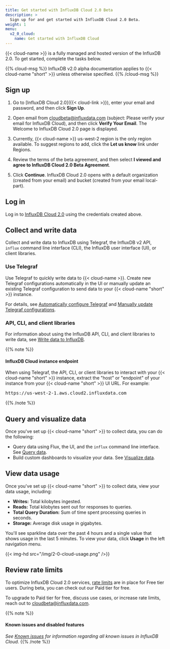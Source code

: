 ```yaml
---
title: Get started with InfluxDB Cloud 2.0 Beta
description: >
  Sign up for and get started with InfluxDB Cloud 2.0 Beta.
weight: 1
menu:
  v2_0_cloud:
    name: Get started with InfluxDB Cloud
---
```

{{< cloud-name >}} is a fully managed and hosted version of the InfluxDB 2.0.
To get started, complete the tasks below.

{{% cloud-msg %}}
InfluxDB v2.0 alpha documentation applies to {{< cloud-name "short" >}} unless otherwise specified.
{{% /cloud-msg %}}

## Sign up

1. Go to [InfluxDB Cloud 2.0]({{< cloud-link >}}), enter your email and password,
   and then click **Sign Up**.

2. Open email from cloudbeta@influxdata.com (subject: Please verify your email for InfluxDB Cloud),
   and then click **Verify Your Email**. The Welcome to InfluxDB Cloud 2.0 page is displayed.

3. Currently, {{< cloud-name >}} us-west-2 region is the only region available.
   To suggest regions to add, click the **Let us know** link under Regions.

4. Review the terms of the beta agreement, and then select
   **I viewed and agree to InfluxDB Cloud 2.0 Beta Agreement**.

5. Click **Continue**. InfluxDB Cloud 2.0 opens with a default organization
   (created from your email) and bucket (created from your email local-part).

## Log in
Log in to [InfluxDB Cloud 2.0](https://us-west-2-1.aws.cloud2.influxdata.com) using the credentials created above.

## Collect and write data
Collect and write data to InfluxDB using Telegraf, the InfluxDB v2 API, `influx`
command line interface (CLI), the InfluxDB user interface (UI), or client libraries.

### Use Telegraf
Use Telegraf to quickly write data to {{< cloud-name >}}.
Create new Telegraf configurations automatically in the UI or manually update an
existing Telegraf configuration to send data to your {{< cloud-name "short" >}} instance.

For details, see [Automatically configure Telegraf](/v2.0/write-data/use-telegraf/auto-config/#create-a-telegraf-configuration)
and [Manually update Telegraf configurations](/v2.0/write-data/use-telegraf/manual-config/).

### API, CLI, and client libraries
For information about using the InfluxDB API, CLI, and client libraries to write data,
see [Write data to InfluxDB](/v2.0/write-data/).

{{% note %}}
#### InfluxDB Cloud instance endpoint
When using Telegraf, the API, CLI, or client libraries to interact with your {{< cloud-name "short" >}}
instance, extract the "host" or "endpoint" of your instance from your {{< cloud-name "short" >}} UI URL.
For example:

<pre class="highlight">
https<nolink>://us-west-2-1.aws.cloud2.influxdata.com
</pre>
{{% /note %}}

## Query and visualize data
Once you've set up {{< cloud-name "short" >}} to collect data, you can do the following:

- Query data using Flux, the UI, and the `influx` command line interface. See [Query data](/v2.0/query-data/).
- Build custom dashboards to visualize your data. See [Visualize data](/v2.0/visualize-data/).

## View data usage
Once you've set up {{< cloud-name "short" >}} to collect data, view your data usage, including:

- **Writes:** Total kilobytes ingested.
- **Reads:** Total kilobytes sent out for responses to queries.
- **Total Query Duration:** Sum of time spent processing queries in seconds.
- **Storage:** Average disk usage in gigabytes.

You'll see sparkline data over the past 4 hours and a single value that shows usage in the last 5 minutes.
To view your data, click **Usage** in the left navigation menu.

{{< img-hd src="/img/2-0-cloud-usage.png" />}}

## Review rate limits
To optimize InfluxDB Cloud 2.0 services, [rate limits](/v2.0/cloud/rate-limits/) are in place for Free tier users.
During beta, you can check out our Paid tier for free.

To upgrade to Paid tier for free, discuss use cases, or increase rate limits,
reach out to <a href="mailto:cloudbeta@influxdata.com?subject={{< cloud-name >}} Feedback">cloudbeta@influxdata.com</a>.

{{% note %}}
#### Known issues and disabled features
_See [Known issues](/v2.0/cloud/about/known-issues/) for information regarding all known issues in InfluxDB Cloud._
{{% /note %}}
